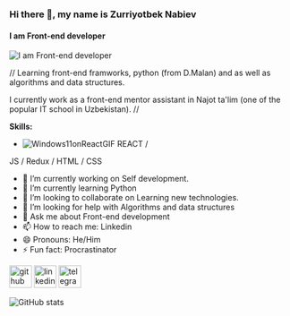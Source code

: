 ### Hi there 👋, my name is Zurriyotbek Nabiev
#### I am Front-end developer
![I am Front-end developer](https://scontent.ftas5-1.fna.fbcdn.net/v/t39.30808-6/215012307_967782890654660_8451498856442332788_n.jpg?_nc_cat=107&ccb=1-7&_nc_sid=09cbfe&_nc_ohc=gk1W1UnZIOgAX8sLdvD&_nc_ht=scontent.ftas5-1.fna&oh=00_AT8MM-dVEAMTP7tRestHInQzvMpiGlarKiLthYTvlVutKg&oe=6348A455)

// Learning front-end framworks, python (from D.Malan) and as well as algorithms and data structures.

I currently work as a front-end mentor assistant in Najot ta'lim (one of the popular IT school in Uzbekistan). //


**Skills:** 
- ![Windows11onReactGIF](https://user-images.githubusercontent.com/83812247/194952031-a019c536-feb4-49df-8998-1b2cffc5768b.gif)
 REACT / 
 
 JS / Redux / HTML / CSS

- 🔭 I’m currently working on Self development. 
- 🌱 I’m currently learning Python  
- 👯 I’m looking to collaborate on Learning new technologies. 
- 🤔 I’m looking for help with Algorithms and data structures 
- 💬 Ask me about Front-end development 
- 📫 How to reach me: Linkedin 
- 😄 Pronouns: He/Him 
- ⚡ Fun fact: Procrastinator 


[<img src='https://cdn.jsdelivr.net/npm/simple-icons@3.0.1/icons/github.svg' alt='github' height='40'>](https://github.com/Zurriyotbek)  [<img src='https://cdn.jsdelivr.net/npm/simple-icons@3.0.1/icons/linkedin.svg' alt='linkedin' height='40'>](https://www.linkedin.com/in/https://www.linkedin.com/in/zurriyotbek-nabiev-5a102820a//)  [<img src='https://cdn.jsdelivr.net/npm/simple-icons@3.0.1/icons/telegram.svg' alt='telegram' height='40'>](https://t.me/zurriyotbeknabiev)  

![GitHub stats](https://github-readme-stats.vercel.app/api?username=Zurriyotbek&show_icons=true)  




